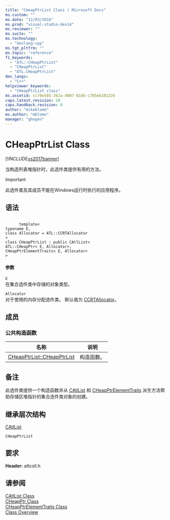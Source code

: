```yaml
---
title: "CHeapPtrList Class | Microsoft Docs"
ms.custom: ""
ms.date: "12/03/2016"
ms.prod: "visual-studio-dev14"
ms.reviewer: ""
ms.suite: ""
ms.technology: 
  - "devlang-cpp"
ms.tgt_pltfrm: ""
ms.topic: "reference"
f1_keywords: 
  - "ATL::CHeapPtrList"
  - "CHeapPtrList"
  - "ATL.CHeapPtrList"
dev_langs: 
  - "C++"
helpviewer_keywords: 
  - "CHeapPtrList class"
ms.assetid: cc70e585-362a-4007-81db-c705eb181226
caps.latest.revision: 20
caps.handback.revision: 8
author: "mikeblome"
ms.author: "mblome"
manager: "ghogen"
---
```

# CHeapPtrList Class
[!INCLUDE[vs2017banner](../../assembler/inline/includes/vs2017banner.md)]

当构造列表堆指针时，此选件类提供有用的方法。  
  
> [!IMPORTANT]
>  此选件类及其成员不能在Windows运行时执行的应用程序。  
  
## 语法  
  
```  
  
      template<  
typename E,  
class Allocator = ATL::CCRTAllocator  
>  
class CHeapPtrList : public CAtlList<  
ATL::CHeapPtr< E, Allocator>,  
CHeapPtrElementTraits< E, Allocator>  
>  
```  
  
#### 参数  
 `E`  
 在集合选件类中存储的对象类型。  
  
 `Allocator`  
 对于使用的内存分配选件类。  默认值为 [CCRTAllocator](../../atl/reference/ccrtallocator-class.md)。  
  
## 成员  
  
### 公共构造函数  
  
|名称|说明|  
|--------|--------|  
|[CHeapPtrList::CHeapPtrList](../Topic/CHeapPtrList::CHeapPtrList.md)|构造函数。|  
  
## 备注  
 此选件类提供一个构造函数并从 [CAtlList](../../atl/reference/catllist-class.md) 和 [CHeapPtrElementTraits](../../atl/reference/cheapptrelementtraits-class.md) 派生方法帮助存储区堆指针的集合选件类对象的创建。  
  
## 继承层次结构  
 [CAtlList](../../atl/reference/catllist-class.md)  
  
 `CHeapPtrList`  
  
## 要求  
 **Header:** atlcoll.h  
  
## 请参阅  
 [CAtlList Class](../../atl/reference/catllist-class.md)   
 [CHeapPtr Class](../../atl/reference/cheapptr-class.md)   
 [CHeapPtrElementTraits Class](../../atl/reference/cheapptrelementtraits-class.md)   
 [Class Overview](../../atl/atl-class-overview.md)